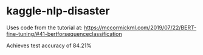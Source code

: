 # kaggle-nlp-disaster
Uses code from the tutorial at: https://mccormickml.com/2019/07/22/BERT-fine-tuning/#41-bertforsequenceclassification

Achieves test accuracy of 84.21%
